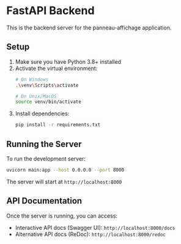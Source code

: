 # FastAPI Backend

This is the backend server for the panneau-affichage application.

## Setup

1. Make sure you have Python 3.8+ installed
2. Activate the virtual environment:
   ```bash
   # On Windows
   .\venv\Scripts\activate
   
   # On Unix/MacOS
   source venv/bin/activate
   ```
3. Install dependencies:
   ```bash
   pip install -r requirements.txt
   ```

## Running the Server

To run the development server:

```bash
uvicorn main:app --host 0.0.0.0 --port 8000
```

The server will start at `http://localhost:8000`

## API Documentation

Once the server is running, you can access:
- Interactive API docs (Swagger UI): `http://localhost:8000/docs`
- Alternative API docs (ReDoc): `http://localhost:8000/redoc` 